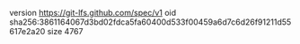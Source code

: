 version https://git-lfs.github.com/spec/v1
oid sha256:3861164067d3bd02fdca5fa60400d533f00459a6d7c6d26f91211d55617e2a20
size 4767
